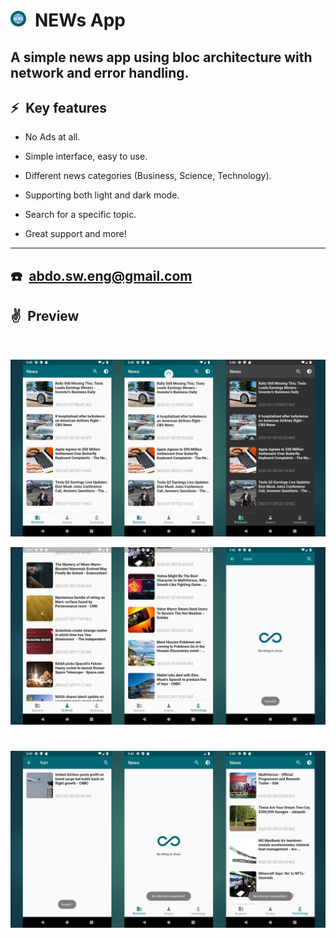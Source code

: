<!-- vertical space &nbsp; -->

# <img src=screenshots/launcher_icon.png alt="Icon" width="25"/>&ensp;NEWs App


## A simple news app using bloc architecture with network and error handling.


## ⚡&ensp;Key features

*  No Ads at all.

* Simple interface, easy to use.

* Different news categories (Business, Science, Technology).

* Supporting both light and dark mode.

* Search for a specific topic.

* Great support and more!
---

## ☎️&ensp;abdo.sw.eng@gmail.com



## ✌&ensp;Preview

&ensp;


![image1](screenshots/Slide1.PNG)


![image2](screenshots/Slide2.PNG)


![image3](screenshots/Slide3.PNG)
=======

